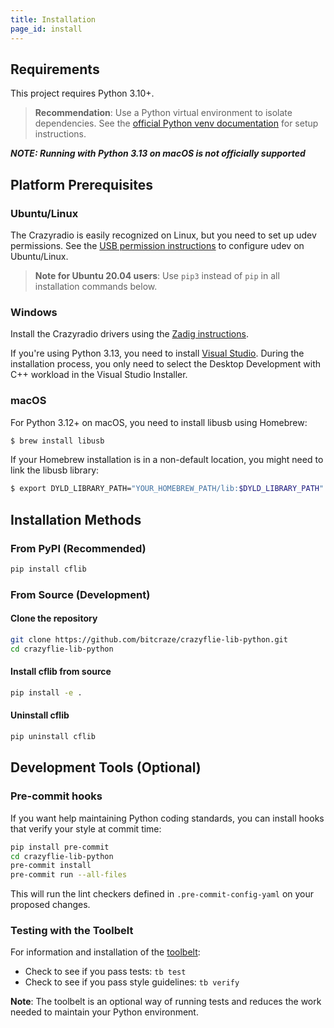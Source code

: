```yaml
---
title: Installation
page_id: install
---
```


## Requirements

This project requires Python 3.10+.

> **Recommendation**: Use a Python virtual environment to isolate dependencies. See the [official Python venv documentation](https://docs.python.org/3/library/venv.html) for setup instructions.

***NOTE: Running with Python 3.13 on macOS is not officially supported***

## Platform Prerequisites

### Ubuntu/Linux

The Crazyradio is easily recognized on Linux, but you need to set up udev permissions. See the [USB permission instructions](/docs/installation/usb_permissions.md) to configure udev on Ubuntu/Linux.

> **Note for Ubuntu 20.04 users**: Use `pip3` instead of `pip` in all installation commands below.

### Windows

Install the Crazyradio drivers using the [Zadig instructions](https://www.bitcraze.io/documentation/repository/crazyradio-firmware/master/building/usbwindows/).

If you're using Python 3.13, you need to install [Visual Studio](https://visualstudio.microsoft.com/downloads/). During the installation process, you only need to select the Desktop Development with C++ workload in the Visual Studio Installer.

### macOS

For Python 3.12+ on macOS, you need to install libusb using Homebrew:
```bash
$ brew install libusb
```

If your Homebrew installation is in a non-default location, you might need to link the libusb library:
```bash
$ export DYLD_LIBRARY_PATH="YOUR_HOMEBREW_PATH/lib:$DYLD_LIBRARY_PATH"
```

## Installation Methods

### From PyPI (Recommended)

```bash
pip install cflib
```

### From Source (Development)

#### Clone the repository
```bash
git clone https://github.com/bitcraze/crazyflie-lib-python.git
cd crazyflie-lib-python
```

#### Install cflib from source
```bash
pip install -e .
```

#### Uninstall cflib
```bash
pip uninstall cflib
```

## Development Tools (Optional)

### Pre-commit hooks
If you want help maintaining Python coding standards, you can install hooks that verify your style at commit time:

```bash
pip install pre-commit
cd crazyflie-lib-python
pre-commit install
pre-commit run --all-files
```

This will run the lint checkers defined in `.pre-commit-config-yaml` on your proposed changes.

### Testing with the Toolbelt

For information and installation of the [toolbelt](https://github.com/bitcraze/toolbelt):

* Check to see if you pass tests: `tb test`
* Check to see if you pass style guidelines: `tb verify`

**Note**: The toolbelt is an optional way of running tests and reduces the work needed to maintain your Python environment.
